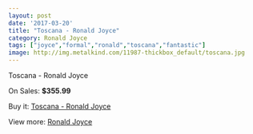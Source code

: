 ```yaml
---
layout: post
date: '2017-03-20'
title: "Toscana - Ronald Joyce"
category: Ronald Joyce
tags: ["joyce","formal","ronald","toscana","fantastic"]
image: http://img.metalkind.com/11987-thickbox_default/toscana.jpg
---
```

Toscana - Ronald Joyce

On Sales: **$355.99**
<a href="https://www.metalkind.com/en/ronald-joyce/5509-toscana.html"><amp-img layout="responsive" width="600" height="600" src="//img.metalkind.com/11987-thickbox_default/toscana.jpg" alt="Toscana - Ronald Joyce 0" /></a>
<a href="https://www.metalkind.com/en/ronald-joyce/5509-toscana.html"><amp-img layout="responsive" width="600" height="600" src="//img.metalkind.com/11988-thickbox_default/toscana.jpg" alt="Toscana - Ronald Joyce 1" /></a>
<a href="https://www.metalkind.com/en/ronald-joyce/5509-toscana.html"><amp-img layout="responsive" width="600" height="600" src="//img.metalkind.com/11989-thickbox_default/toscana.jpg" alt="Toscana - Ronald Joyce 2" /></a>

Buy it: [Toscana - Ronald Joyce](https://www.metalkind.com/en/ronald-joyce/5509-toscana.html "Toscana - Ronald Joyce")

View more: [Ronald Joyce](https://www.metalkind.com/en/110-ronald-joyce "Ronald Joyce")
